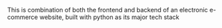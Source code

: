 This is combination of both the frontend and backend of an electronic e-commerce website, built with python as its major tech stack
